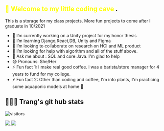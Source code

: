 <span style="color:yellow">👋 Welcome to my little coding cave </span>.
--------------------------------------------------- 
  This is a storage for my class projects. More fun projects to come after I graduate in 10/2021
  - 🔭 I’m currently working on a Unity project for my honor thesis
  - 💬 I’m learning Django,React,DB, Unity and Figma
  - 👯 I’m looking to collaborate on research on HCI and ML product
  - 🤔 I’m looking for help with algorithm and all of the stuff above. 
  - 🌱 Ask me about : SQL and core Java. I'm glad to help
  - 😄 Pronouns: She/Her
  - ⚡ Fun fact 1: I make real good coffee. I was a barista/store manager for 4 years to fund for my college.
  - ⚡ Fun fact 2: Other than coding and coffee, I'm into plants, I'm practicing some aquaponic models at home 🌱 


  👩🏻‍💻 Trang's git hub stats
  ---------------------------------------------------

![visitors](https://visitor-badge.glitch.me/badge?page_id=${vuthuytrang93}.${your.repo.id})

<a href="https://github.com/vuthuytrang93/github-readme-stats">
  <img align="center-left" src="https://github-readme-stats.vercel.app/api?username=vuthuytrang93&show_icons=true&theme=dark&hide_border=true&&count_private=true&include_all=true" />
</a>
<a href="https://github.com/vuthuytrang93/convoychat">
  <img align="center-right" src="https://github-readme-stats.vercel.app/api/top-langs/?username=vuthuytrang93&theme=dark&hide_border=true)](https://github.com/vuthuytrang93/github-readme-stats" />
</a>
